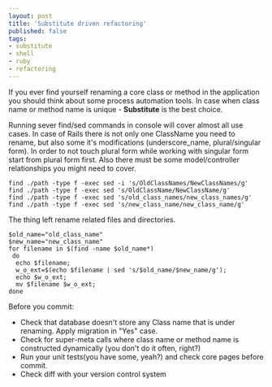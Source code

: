 ```yaml
---
layout: post
title: 'Substitute driven refactoring'
published: false
tags: 
- substitute
- shell
- ruby
- refactoring
---
```



If you ever find yourself renaming a core class or method in the application you should think about some process automation tools. In case when class name or method name is unique - **Substitute** is the best choice. 

Running sever find/sed commands in console will cover almost all use cases. In case of Rails there is not only one ClassName you need to rename, but also some it's modifications  (underscore\_name, plural/singular form). In order to not touch plural form while working with singular form start from plural form first.
Also there must be some model/controller relationships you might need to cover.

<!--more-->

```
find ./path -type f -exec sed -i 's/OldClassNames/NewClassNames/g'
find ./path -type f -exec sed 's/OldClassName/NewClassName/g'
find ./path -type f -exec sed 's/old_class_names/new_class_names/g'
find ./path -type f -exec sed 's/new_class_name/new_class_name/g'
```

The thing left rename related files and directories. 

```
$old_name="old_class_name"
$new_name="new_class_name"
for filename in $(find -name $old_name*)
 do
  echo $filename;
  w_o_ext=$(echo $filename | sed 's/$old_name/$new_name/g');
  echo $w_o_ext;
  mv $filename $w_o_ext;
done
```

Before you commit:

*	Check that database doesn't store any Class name that is under renaming. Apply migration in "Yes" case.
* Check for super-meta calls where class name or method name is constructed dynamically (you don't do it often, right?)
*	Run your unit tests(you have some, yeah?) and check core pages before commit.
*	Check diff with your version control system



